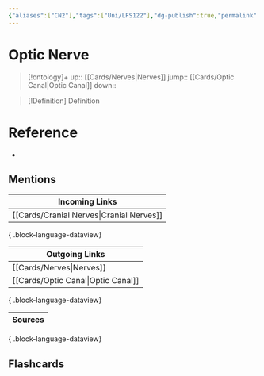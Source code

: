 ```yaml
---
{"aliases":["CN2"],"tags":["Uni/LFS122"],"dg-publish":true,"permalink":"/cards/optic-nerve/","dgPassFrontmatter":true}
---
```


# Optic Nerve

> [!ontology]+
> up:: [[Cards/Nerves\|Nerves]]
> jump:: [[Cards/Optic Canal\|Optic Canal]]
> down:: 

> [!Definition] Definition
> 

# Reference
- 

## Mentions
| Incoming Links                              |
| ------------------------------------------- |
| [[Cards/Cranial Nerves\|Cranial Nerves]] |

{ .block-language-dataview}

| Outgoing Links                        |
| ------------------------------------- |
| [[Cards/Nerves\|Nerves]]           |
| [[Cards/Optic Canal\|Optic Canal]] |

{ .block-language-dataview}

| Sources |
| ------- |

{ .block-language-dataview}

## Flashcards 
